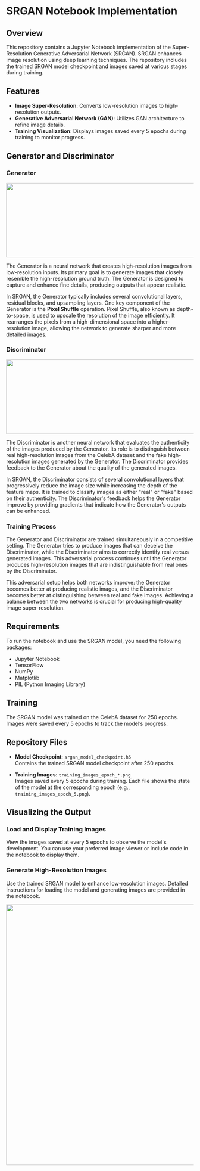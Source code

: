 # SRGAN Notebook Implementation

## Overview

This repository contains a Jupyter Notebook implementation of the Super-Resolution Generative Adversarial Network (SRGAN). SRGAN enhances image resolution using deep learning techniques. The repository includes the trained SRGAN model checkpoint and images saved at various stages during training.

## Features

- **Image Super-Resolution**: Converts low-resolution images to high-resolution outputs.
- **Generative Adversarial Network (GAN)**: Utilizes GAN architecture to refine image details.
- **Training Visualization**: Displays images saved every 5 epochs during training to monitor progress.

## Generator and Discriminator

### Generator


<img src="https://media.geeksforgeeks.org/wp-content/uploads/20200612003056/generator-660x191.PNG" width='650' height='200' >

The Generator is a neural network that creates high-resolution images from low-resolution inputs. Its primary goal is to generate images that closely resemble the high-resolution ground truth. The Generator is designed to capture and enhance fine details, producing outputs that appear realistic.

In SRGAN, the Generator typically includes several convolutional layers, residual blocks, and upsampling layers. One key component of the Generator is the **Pixel Shuffle** operation. Pixel Shuffle, also known as depth-to-space, is used to upscale the resolution of the image efficiently. It rearranges the pixels from a high-dimensional space into a higher-resolution image, allowing the network to generate sharper and more detailed images.

### Discriminator

<img src="https://blog.paperspace.com/content/images/2021/11/image-2.png" width='650' height='200'>

The Discriminator is another neural network that evaluates the authenticity of the images produced by the Generator. Its role is to distinguish between real high-resolution images from the CelebA dataset and the fake high-resolution images generated by the Generator. The Discriminator provides feedback to the Generator about the quality of the generated images.

In SRGAN, the Discriminator consists of several convolutional layers that progressively reduce the image size while increasing the depth of the feature maps. It is trained to classify images as either "real" or "fake" based on their authenticity. The Discriminator's feedback helps the Generator improve by providing gradients that indicate how the Generator's outputs can be enhanced.

### Training Process

The Generator and Discriminator are trained simultaneously in a competitive setting. The Generator tries to produce images that can deceive the Discriminator, while the Discriminator aims to correctly identify real versus generated images. This adversarial process continues until the Generator produces high-resolution images that are indistinguishable from real ones by the Discriminator.

This adversarial setup helps both networks improve: the Generator becomes better at producing realistic images, and the Discriminator becomes better at distinguishing between real and fake images. Achieving a balance between the two networks is crucial for producing high-quality image super-resolution.

## Requirements

To run the notebook and use the SRGAN model, you need the following packages:

- Jupyter Notebook
- TensorFlow
- NumPy
- Matplotlib
- PIL (Python Imaging Library)

## Training

The SRGAN model was trained on the CelebA dataset for 250 epochs. Images were saved every 5 epochs to track the model’s progress.

## Repository Files

- **Model Checkpoint**: `srgan_model_checkpoint.h5`  
  Contains the trained SRGAN model checkpoint after 250 epochs.

- **Training Images**: `training_images_epoch_*.png`  
  Images saved every 5 epochs during training. Each file shows the state of the model at the corresponding epoch (e.g., `training_images_epoch_5.png`).

## Visualizing the Output

### Load and Display Training Images

View the images saved at every 5 epochs to observe the model's development. You can use your preferred image viewer or include code in the notebook to display them.

### Generate High-Resolution Images

Use the trained SRGAN model to enhance low-resolution images. Detailed instructions for loading the model and generating images are provided in the notebook.

<img src="output_images.png" width='700'>
